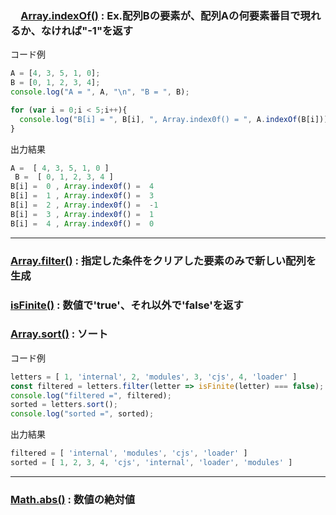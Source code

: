 ### 　[Array.indexOf()](https://developer.mozilla.org/ja/docs/Web/JavaScript/Reference/Global_Objects/Array/indexOf) : Ex.配列Bの要素が、配列Aの何要素番目で現れるか、なければ"-1"を返す

コード例  
~~~js
A = [4, 3, 5, 1, 0];
B = [0, 1, 2, 3, 4];
console.log("A = ", A, "\n", "B = ", B);

for (var i = 0;i < 5;i++){
  console.log("B[i] = ", B[i], ", Array.index0f() = ", A.indexOf(B[i]));
}
~~~
出力結果  
~~~js
A =  [ 4, 3, 5, 1, 0 ] 
 B =  [ 0, 1, 2, 3, 4 ]
B[i] =  0 , Array.index0f() =  4
B[i] =  1 , Array.index0f() =  3
B[i] =  2 , Array.index0f() =  -1
B[i] =  3 , Array.index0f() =  1
B[i] =  4 , Array.index0f() =  0
~~~

---

### [Array.filter()](https://developer.mozilla.org/ja/docs/Web/JavaScript/Reference/Global_Objects/Array/filter) : 指定した条件をクリアした要素のみで新しい配列を生成

### [isFinite()](https://developer.mozilla.org/ja/docs/Web/JavaScript/Reference/Global_Objects/isFinite) : 数値で'true'、それ以外で'false'を返す

### [Array.sort()](https://developer.mozilla.org/ja/docs/Web/JavaScript/Reference/Global_Objects/Array/sort) : ソート

コード例  
~~~js
letters = [ 1, 'internal', 2, 'modules', 3, 'cjs', 4, 'loader' ]
const filtered = letters.filter(letter => isFinite(letter) === false);
console.log("filtered =", filtered);
sorted = letters.sort();
console.log("sorted =", sorted);
~~~
出力結果
~~~js
filtered = [ 'internal', 'modules', 'cjs', 'loader' ]
sorted = [ 1, 2, 3, 4, 'cjs', 'internal', 'loader', 'modules' ]
~~~

---

### [Math.abs()](https://developer.mozilla.org/ja/docs/Web/JavaScript/Reference/Global_Objects/Math/abs) : 数値の絶対値